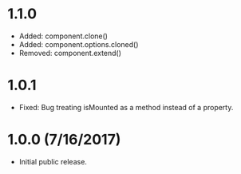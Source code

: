 # 1.1.0

* Added: component.clone()
* Added: component.options.cloned()
* Removed: component.extend()

# 1.0.1 

* Fixed: Bug treating isMounted as a method instead of a property.

# 1.0.0 (7/16/2017)

* Initial public release.
